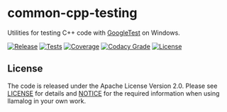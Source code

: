 # common-cpp-testing
Utilities for testing C++ code with [GoogleTest](https://github.com/google/googletest) on Windows.

[![Release](https://img.shields.io/github/v/tag/mbeckh/common-cpp-testing?label=Release&style=flat-square)](https://github.com/mbeckh/common-cpp-testing/releases/)
[![Tests](https://img.shields.io/github/workflow/status/mbeckh/common-cpp-testing/build/master?label=Tests&logo=GitHub&style=flat-square)](https://github.com/mbeckh/common-cpp-testing/actions)
[![Coverage](https://img.shields.io/codecov/c/gh/mbeckh/common-cpp-testing/master?label=Coverage&logo=codecov&style=flat-square)](https://codecov.io/gh/mbeckh/common-cpp-testing)
[![Codacy Grade](https://img.shields.io/codacy/grade/caec1992ae8d41f28ccdc402f5766749?label=Code%20Quality&logo=codacy&style=flat-square)](https://www.codacy.com/gh/mbeckh/common-cpp-testing/dashboard?utm_source=github.com&amp;utm_medium=referral&amp;utm_content=mbeckh/common-cpp-testing&amp;utm_campaign=Badge_Grade)
[![License](https://img.shields.io/github/license/mbeckh/common-cpp-testing?label=License&style=flat-square)](https://github.com/mbeckh/common-cpp-testing/blob/master/LICENSE)

## License
The code is released under the Apache License Version 2.0. Please see [LICENSE](LICENSE) for details and
[NOTICE](NOTICE) for the required information when using llamalog in your own work.
